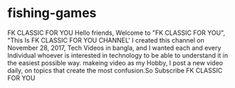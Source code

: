 # fishing-games
FK CLASSIC FOR YOU Hello friends, Welcome to "FK CLASSIC FOR YOU", "This Is FK CLASSIC FOR YOU CHANNEL' I created this channel on November 28, 2017, Tech Videos in bangla, and I wanted each and every Individual whoever is interested in technology to be able to understand it in the easiest possible way. makeing video as my Hobby, I post a new video daily, on topics that create the most confusion.So Subscribe FK CLASSIC FOR YOU
